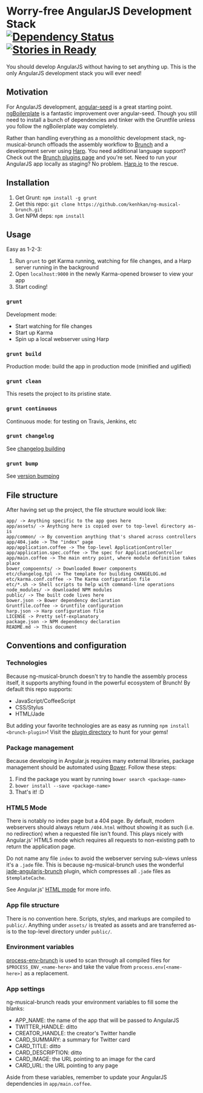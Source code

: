 # Worry-free AngularJS Development Stack <br/>[![Dependency Status](https://david-dm.org/kenhkan/ng-musical-brunch.png)](https://david-dm.org/kenhkan/ng-musical-brunch) [![Stories in Ready](https://badge.waffle.io/kenhkan/ng-musical-brunch.png)](http://waffle.io/kenhkan/ng-musical-brunch)

You should develop AngularJS without having to set anything up. This is the
only AngularJS development stack you will ever need!


## Motivation

For AngularJS development,
[angular-seed](https://github.com/angular/angular-seed) is a great starting
point. [ngBoilerplate](https://github.com/ngbp/ng-boilerplate) is a fantastic
improvement over angular-seed. Though you still need to install a bunch of
dependencies and tinker with the Gruntfile unless you follow the ngBoilerplate
way completely.

Rather than handling everything as a monolithic development stack,
ng-musical-brunch offloads the assembly workflow to [Brunch](http://brunch.io/)
and a development server using [Harp](http://harpjs.com/). You need additional
language support? Check out the [Brunch plugins
page](https://github.com/brunch/brunch/wiki/Plugins) and you're set. Need to
run your AngularJS app locally as staging? No problem.
[Harp.io](https://www.harp.io/docs/platform/collaborators) to the rescue.


## Installation

1. Get Grunt: `npm install -g grunt`
2. Get this repo: `git clone https://github.com/kenhkan/ng-musical-brunch.git`
3. Get NPM deps: `npm install`


## Usage

Easy as 1-2-3:

1. Run `grunt` to get Karma running, watching for file changes, and a Harp
   server running in the background
2. Open `localhost:9000` in the newly Karma-opened browser to view your app
3. Start coding!

### `grunt`

Development mode:

* Start watching for file changes
* Start up Karma
* Spin up a local webserver using Harp

### `grunt build`

Production mode: build the app in production mode (minified and uglified)

### `grunt clean`

This resets the project to its pristine state.

### `grunt continuous`

Continuous mode: for testing on Travis, Jenkins, etc

### `grunt changelog`

See [changelog building](https://github.com/btford/grunt-conventional-changelog)

### `grunt bump`

See [version bumping](https://github.com/vojtajina/grunt-bump)


## File structure

After having set up the project, the file structure would look like:

    app/ -> Anything specific to the app goes here
    app/assets/ -> Anything here is copied over to top-level directory as-is
    app/common/ -> By convention anything that's shared across controllers
    app/404.jade -> The "index" page
    app/application.coffee -> The top-level ApplicationController
    app/application.spec.coffee -> The spec for ApplicationController
    app/main.coffee -> The main entry point, where module definition takes place
    bower_compoennts/ -> Downloaded Bower components
    etc/changelog.tpl -> The template for building CHANGELOG.md
    etc/karma.conf.coffee -> The Karma configuration file
    etc/*.sh -> Shell scripts to help with command-line operations
    node_modules/ -> downloaded NPM modules
    public/ -> The built code lives here
    bower.json -> Bower dependency declaration
    Gruntfile.coffee -> Gruntfile configuration
    harp.json -> Harp configuration file
    LICENSE -> Pretty self-explanatory
    package.json -> NPM dependency declaration
    README.md -> This document


## Conventions and configuration

### Technologies

Because ng-musical-brunch doesn't try to handle the assembly process itself, it
supports anything found in the powerful ecosystem of Brunch! By default this
repo supports:

* JavaScript/CoffeeScript
* CSS/Stylus
* HTML/Jade

But adding your favorite technologies are as easy as running `npm install
<brunch-plugin>`! Visit the [plugin
directory](https://github.com/brunch/brunch/wiki/Plugins) to hunt for your gems!

### Package management

Because developing in Angular.js requires many external libraries, package
management should be automated using [Bower](http://bower.io/). Follow these
steps:

1. Find the package you want by running `bower search <package-name>`
2. `bower install --save <package-name>`
3. That's it! :D

### HTML5 Mode

There is notably no index page but a 404 page. By default, modern webservers
should always return `/404.html` without showing it as such (i.e. no
redirection) when a requested file isn't found. This plays nicely with
Angular.js' HTML5 mode which requires all requests to non-existing path to
return the application page.

Do not name any file `index` to avoid the webserver serving sub-views unless
it's a `.jade` file. This is because ng-musical-brunch uses the wonderful
[jade-angularjs-brunch](https://github.com/GulinSS/jade-angularjs-brunch)
plugin, which compresses all `.jade` files as `$templateCache`.

See Angular.js' [HTML
mode](http://docs.angularjs.org/guide/dev_guide.services.$location) for more
info.

### App file structure

There is no convention here. Scripts, styles, and markups are compiled to
`public/`. Anything under `assets/` is treated as assets and are transferred
as-is to the top-level directory under `public/`.

### Environment variables

[process-env-brunch](https://github.com/mikeedwards/process-env-brunch) is used
to scan through all compiled files for `$PROCESS_ENV_<name-here>` and take the
value from `process.env[<name-here>]` as a replacement.

### App settings

ng-musical-brunch reads your environment variables to fill some the blanks:

* APP_NAME: the name of the app that will be passed to AngularJS
* TWITTER_HANDLE: ditto
* CREATOR_HANDLE: the creator's Twitter handle
* CARD_SUMMARY: a summary for Twitter card
* CARD_TITLE: ditto
* CARD_DESCRIPTION: ditto
* CARD_IMAGE: the URL pointing to an image for the card
* CARD_URL: the URL pointing to any page

Aside from these variables, remember to update your AngularJS dependencies in
`app/main.coffee`.
